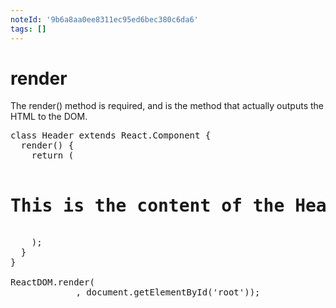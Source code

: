 ```yaml
---
noteId: '9b6a8aa0ee8311ec95ed6bec380c6da6'
tags: []
---
```


# render

The render() method is required, and is the method that actually outputs the HTML to the DOM.

<pre>
class Header extends React.Component {
  render() {
    return (
      <h1>This is the content of the Header component</h1>
    );
  }
}

ReactDOM.render(<Header />, document.getElementById('root'));


</pre>
